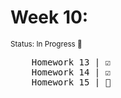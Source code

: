 <h1>Week 10:</h1>
<span style="font-size: smaller;">Status: In Progress 🚧</span>
<pre>
    Homework 13 | ☑️
    Homework 14 | ☑️
    Homework 15 | 🚧
</pre>
